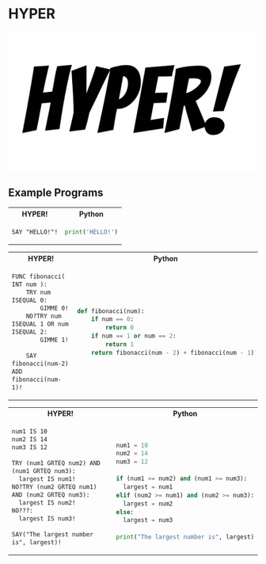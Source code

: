 # HYPER

![Logo](./hyper.jpg)

## Example Programs

<table>
  <tr>
  <th>HYPER!</th>
  <th>Python</th>
  </tr>

  <tr>
  <td>

```
SAY "HELLO!"!
```

  </td>
  <td>

```python
print('HELLO!')
```

  </td>
  </tr>
</table>


<table>
  <tr>
  <th>HYPER!</th>
  <th>Python</th>
  </tr>

  <tr>
  <td>

```
FUNC fibonacci( INT num ): 
    TRY num ISEQUAL 0:
        GIMME 0!
    NO?TRY num ISEQUAL 1 OR num ISEQUAL 2:
        GIMME 1!
    
    SAY fibonacci(num-2) ADD fibonacci(num-1)!
```

  </td>

  <td>

```python
def fibonacci(num): 
    if num == 0: 
        return 0
    if num == 1 or num == 2:
        return 1
    return fibonacci(num - 2) + fibonacci(num - 1)
```

  </td>

  </tr>
</table>

<table>
  <tr>
  <th>HYPER!</th>
  <th>Python</th>
  </tr>

  <tr>
  <td>

```
num1 IS 10
num2 IS 14
num3 IS 12

TRY (num1 GRTEQ num2) AND (num1 GRTEQ num3):
  largest IS num1!
NO?TRY (num2 GRTEQ num1) AND (num2 GRTEQ num3):
  largest IS num2!
NO???:
  largest IS num3!
 
SAY("The largest number is", largest)!

```

  </td>

  <td>

```python

num1 = 10
num2 = 14
num3 = 12

if (num1 >= num2) and (num1 >= num3):
  largest = num1
elif (num2 >= num1) and (num2 >= num3):
  largest = num2
else:
  largest = num3
 
print("The largest number is", largest)

```

  </td>

  </tr>
</table>
